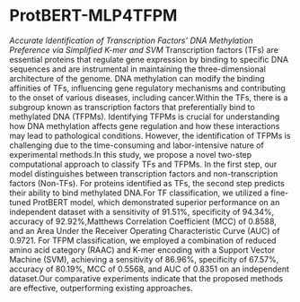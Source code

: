# ProtBERT-MLP4TFPM
*Accurate Identification of Transcription Factors’ DNA Methylation Preference via Simplified K-mer and SVM*
Transcription factors (TFs) are essential proteins that regulate gene expression by binding to specific DNA sequences and are instrumental in maintaining the three-dimensional architecture of the genome. DNA methylation can modify the binding affinities of TFs, influencing gene regulatory mechanisms and contributing to the onset of various diseases, including cancer.Within the TFs, there is a subgroup known as transcription factors that preferentially bind to methylated DNA (TFPMs). Identifying TFPMs is crucial for understanding how DNA methylation affects gene regulation and how these interactions may lead to pathological conditions. However, the identification of TFPMs is challenging due to the time-consuming and labor-intensive nature of experimental methods.In this study, we propose a novel two-step computational approach to classify TFs and TFPMs. In the first step, our model distinguishes between transcription factors and non-transcription factors (Non-TFs). For proteins identified as TFs, the second step predicts their ability to bind methylated DNA.For TF classification, we utilized a fine-tuned ProtBERT model, which demonstrated superior performance on an independent dataset with a sensitivity of 91.51\%, specificity of 94.34\%, accuracy of 92.92\%,Matthews Correlation Coefficient (MCC) of 0.8588, and an Area Under the Receiver Operating Characteristic Curve (AUC) of 0.9721. For TFPM classification, we employed a combination of reduced amino acid category (RAAC) and K-mer encoding with a Support Vector Machine (SVM), achieving a sensitivity of 86.96\%, specificity of 67.57\%, accuracy of 80.19\%, MCC of 0.5568, and AUC of 0.8351 on an independent dataset.Our comparative experiments indicate that the proposed methods are effective, outperforming existing approaches.
